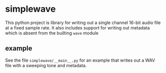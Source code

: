 # simplewave

This python project is library for writing out a single channel 16-bit audio file
at a fixed sample rate. It also includes support for writing out metadata which is absent from the builting
`wave` module

## example

See the file `simplewave/__main__.py` for an example that writes out a WAV file
with a sweeping tone and metadata.